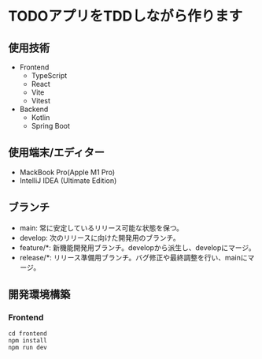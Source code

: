 # TODOアプリをTDDしながら作ります

## 使用技術
- Frontend
    - TypeScript
    - React
    - Vite
    - Vitest
- Backend
    - Kotlin
    - Spring Boot

## 使用端末/エディター
- MackBook Pro(Apple M1 Pro)
- IntelliJ IDEA (Ultimate Edition)

## ブランチ
- main: 常に安定しているリリース可能な状態を保つ。
- develop: 次のリリースに向けた開発用のブランチ。
- feature/*: 新機能開発用ブランチ。developから派生し、developにマージ。
- release/*: リリース準備用ブランチ。バグ修正や最終調整を行い、mainにマージ。

## 開発環境構築
### Frontend
```shell
cd frontend
npm install
npm run dev
```